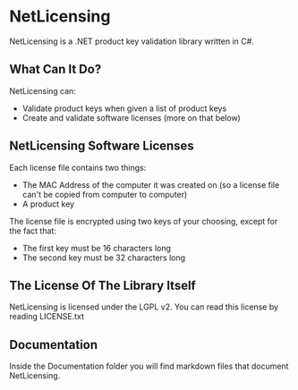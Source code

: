 NetLicensing
============

NetLicensing is a .NET product key validation library written in C#.

What Can It Do?
---------------

NetLicensing can:

* Validate product keys when given a list of product keys
* Create and validate software licenses (more on that below)

NetLicensing Software Licenses
------------------------------

Each license file contains two things:

* The MAC Address of the computer it was created on (so a license file can't be copied from computer to computer)
* A product key

The license file is encrypted using two keys of your choosing, except for the fact that:

* The first key must be 16 characters long
* The second key must be 32 characters long

The License Of The Library Itself
---------------------------------

NetLicensing is licensed under the LGPL v2. You can read this license by reading LICENSE.txt

Documentation
-------------

Inside the Documentation folder you will find markdown files that document NetLicensing.